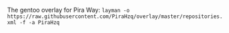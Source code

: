 The gentoo overlay for Pira
Way:
```layman -o https://raw.githubusercontent.com/PiraHzq/overlay/master/repositories.xml -f -a PiraHzq```

